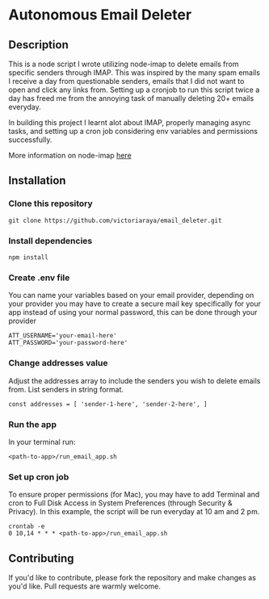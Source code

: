 # Autonomous Email Deleter

## Description

This is a node script I wrote utilizing node-imap to delete emails from specific senders through IMAP. This was inspired by the many spam emails I receive a day from questionable senders, emails that I did not want to open and click any links from. Setting up a cronjob to run this script twice a day has freed me from the annoying task of manually deleting 20+ emails everyday.

In building this project I learnt alot about IMAP, properly managing async tasks, and setting up a cron job considering env variables and permissions successfully.

More information on node-imap [here](https://github.com/mscdex/node-imap)

## Installation

### Clone this repository

    git clone https://github.com/victoriaraya/email_deleter.git

### Install dependencies

    npm install

### Create .env file

You can name your variables based on your email provider, depending on your provider you may have to create a secure mail key specifically for your app instead of using your normal password, this can be done through your provider

    ATT_USERNAME='your-email-here'
    ATT_PASSWORD='your-password-here'

### Change addresses value

Adjust the addresses array to include the senders you wish to delete emails from. List senders in string format.

    const addresses = [ 'sender-1-here', 'sender-2-here', ]

### Run the app

In your terminal run:

    <path-to-app>/run_email_app.sh

### Set up cron job

To ensure proper permissions (for Mac), you may have to add Terminal and cron to Full Disk Access in System Preferences (through Security & Privacy). In this example, the script will be run everyday at 10 am and 2 pm.

    crontab -e
    0 10,14 * * * <path-to-app>/run_email_app.sh

## Contributing

If you'd like to contribute, please fork the repository and make changes as you'd like. Pull requests are warmly welcome.
